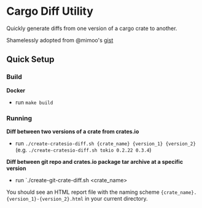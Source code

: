 # Cargo Diff Utility

Quickly generate diffs from one version of a cargo crate to another.

Shamelessly adopted from @mimoo's [gist](https://gist.github.com/mimoo/fb88d33889d236d937fa1c6946698341)

## Quick Setup

### Build

**Docker**
- run `make build`

### Running

**Diff between two versions of a crate from crates.io**
- run `./create-cratesio-diff.sh {crate_name} {version_1} {version_2}` (e.g. `./create-cratesio-diff.sh tokio 0.2.22 0.3.4`)

**Diff between git repo and crates.io package tar archive at a specific version**
- run `./create-git-crate-diff.sh <crate_name> <version>

You should see an HTML report file with the naming scheme `{crate_name}.{version_1}-{version_2}.html` in your current directory.
